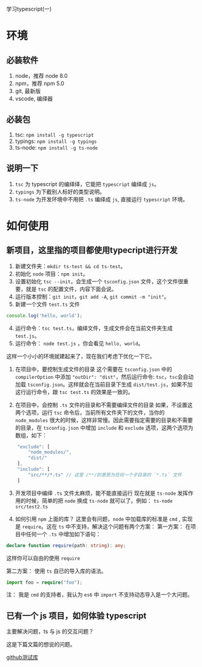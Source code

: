 学习typescript(一)

# 环境
## 必装软件
1. node，推荐 node 8.0
2. npm，推荐 npm 5.0
3. git, 最新版
4. vscode, 编绎器

## 必装包
1. tsc: `npm install -g typescript`
2. typings: `npm install -g typings`
3. ts-node: `npm install -g ts-node`

## 说明一下
1. `tsc` 为 typescript 的编绎绎，它能把 `typescript` 编绎成 `js`。
2. `typings` 为下截别人标好的类型说明。
3. `ts-node` 为开发环境中不用把 `.ts` 编绎成 `js`, 直接运行 `typescript` 环境。

# 如何使用
## 新项目，这里指的项目都使用typecript进行开发

1. 新建文件夹：`mkdir ts-test && cd ts-test`。
2. 初始化 `node` 项目：`npm init`。
3. 设置初始化 `tsc --init`，会生成一个 `tsconfig.json` 文件，这个文件很重要，就是 `tsc` 的配置文件，内容下面会说。
4. 运行版本控制：`git init`，`git add -A`, `git commit -m "init"`。
3. 新建一个文件 `test.ts` 文件

```typescript
console.log('hello, world');
```
4. 运行命令：`tsc test.ts`，编绎文件，生成文件会在当前文件夹生成 `test.js`。
5. 运行命令： `node test.js` ，你会看见 `hello, world`。

这样一个小小的环境就建起来了，现在我们考虑下优化一下它。

1. 在项目中，要控制生成文件的目录
这个需要在 `tsconfig.json` 中的 `compilerOption` 中添加 `"outDir": "dist"`，然后运行命令: `tsc`，`tsc`会自动加载 `tsconfig.json`。这样就会在当前目录下生成 `dist/test.js`，如果不加这行运行命令，跟 `tsc test.ts` 的效果是一致的。

2. 在项目中，会控制 `.ts` 文件的目录和不需要编绎文件的目录
如果，不设置这两个选项，运行 `tsc` 命令后，当前所有文件夹下的文件，当你的 `node_modules` 很大的时候，这样非常慢。因此需要指定需要的目录和不需要的目录，在 `tsconfig.json` 中增加 `include` 和 `exclude` 选项，这两个选项为数组，如下：

```typescript
    "exclude": [
        "node_modules/",
        "dist/"
    ],
    "include": [
        "src/**/*.ts" // 这里 /**/的意思为任何一个子目录的 `*.ts` 文件
    ]
```

3. 开发项目中编绎 `.ts` 文件太麻烦，能不能直接运行
现在就是 `ts-node` 发挥作用的时候，简单的把 `node` 换成 `ts-node` 就可以了。例如： `ts-node src/test2.ts`

4. 如何引用 `npm` 上面的库？
这里会有问题，`node` 中加载库的标准是 `cmd` , 实现是 `require`。这在 `ts` 中不支持，解决这个问题有两个方案：
第一方案：
在项目中任何一个 `.ts` 中增加如下语句：
```typescript
declare function require(path: string): any;
```
这样你可以自由的使用 `require`

第二方案：
使用 `ts` 自已的导入库的语法。
```typescript
import foo = require("foo");
```

注：
我是 `cmd` 的支持者，我认为 `es6` 中 `import` 不支持动态导入是一个大问题。

## 已有一个 js 项目，如何体验 typescript
主要解决问题，ts 与 js 的交互问题？

这是下篇文篇的想说的问题。

[github测试库](https://github.com/htoooth/typescript-study)

